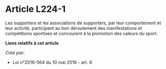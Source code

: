 # Article L224-1

Les  supporters et les associations de supporters, par leur comportement et  leur activité, participent au bon déroulement
des manifestations et  compétitions sportives et concourent à la promotion des valeurs du  sport.

**Liens relatifs à cet article**

_Créé par_:

  - Loi n°2016-564 du 10 mai 2016 - art. 6
